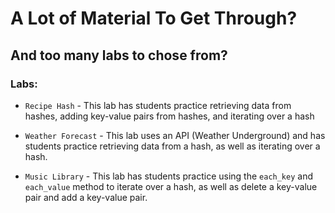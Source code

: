 # A Lot of Material To Get Through?
## And too many labs to chose from?

### Labs:

+ `Recipe Hash` - This lab has students practice retrieving data from hashes, adding key-value pairs from hashes, and iterating over a hash

+ `Weather Forecast` - This lab uses an API (Weather Underground) and has students practice retrieving data from a hash, as well as iterating over a hash.

+ `Music Library` - This lab has students practice using the `each_key` and `each_value` method to iterate over a hash, as well as delete a key-value pair and add a key-value pair.